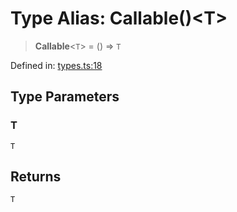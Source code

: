 # Type Alias: Callable()\<T\>

> **Callable**\<`T`\> = () => `T`

Defined in: [types.ts:18](https://github.com/laruss/react-text-game/blob/9170bd136d7f37dbbee8bf6f71732f065efa0401/packages/core/src/types.ts#L18)

## Type Parameters

### T

`T`

## Returns

`T`
